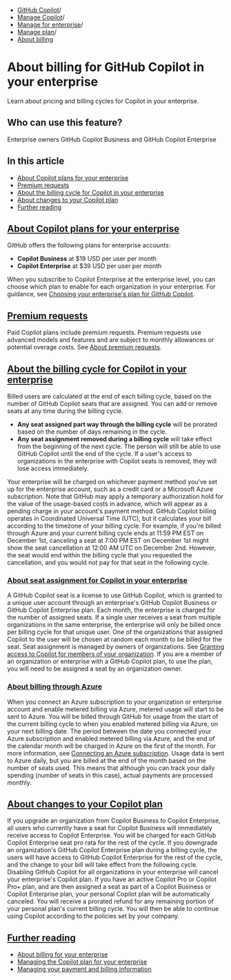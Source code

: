   * [GitHub Copilot](https://docs.github.com/en/copilot "GitHub Copilot")/
  * [Manage Copilot](https://docs.github.com/en/copilot/managing-copilot "Manage Copilot")/
  * [Manage for enterprise](https://docs.github.com/en/copilot/managing-copilot/managing-copilot-for-your-enterprise "Manage for enterprise")/
  * [Manage plan](https://docs.github.com/en/copilot/managing-copilot/managing-copilot-for-your-enterprise/managing-the-copilot-plan-for-your-enterprise "Manage plan")/
  * [About billing](https://docs.github.com/en/copilot/managing-copilot/managing-copilot-for-your-enterprise/managing-the-copilot-plan-for-your-enterprise/about-billing-for-github-copilot-in-your-enterprise "About billing")


# About billing for GitHub Copilot in your enterprise
Learn about pricing and billing cycles for Copilot in your enterprise.
## Who can use this feature?
Enterprise owners
GitHub Copilot Business and GitHub Copilot Enterprise
## In this article
  * [About Copilot plans for your enterprise](https://docs.github.com/en/copilot/managing-copilot/managing-copilot-for-your-enterprise/managing-the-copilot-plan-for-your-enterprise/about-billing-for-github-copilot-in-your-enterprise#about-copilot-plans-for-your-enterprise)
  * [Premium requests](https://docs.github.com/en/copilot/managing-copilot/managing-copilot-for-your-enterprise/managing-the-copilot-plan-for-your-enterprise/about-billing-for-github-copilot-in-your-enterprise#premium-requests)
  * [About the billing cycle for Copilot in your enterprise](https://docs.github.com/en/copilot/managing-copilot/managing-copilot-for-your-enterprise/managing-the-copilot-plan-for-your-enterprise/about-billing-for-github-copilot-in-your-enterprise#about-the-billing-cycle-for-copilot-in-your-enterprise)
  * [About changes to your Copilot plan](https://docs.github.com/en/copilot/managing-copilot/managing-copilot-for-your-enterprise/managing-the-copilot-plan-for-your-enterprise/about-billing-for-github-copilot-in-your-enterprise#about-changes-to-your-copilot-plan)
  * [Further reading](https://docs.github.com/en/copilot/managing-copilot/managing-copilot-for-your-enterprise/managing-the-copilot-plan-for-your-enterprise/about-billing-for-github-copilot-in-your-enterprise#further-reading)


## [About Copilot plans for your enterprise](https://docs.github.com/en/copilot/managing-copilot/managing-copilot-for-your-enterprise/managing-the-copilot-plan-for-your-enterprise/about-billing-for-github-copilot-in-your-enterprise#about-copilot-plans-for-your-enterprise)
GitHub offers the following plans for enterprise accounts:
  * **Copilot Business** at $19 USD per user per month
  * **Copilot Enterprise** at $39 USD per user per month


When you subscribe to Copilot Enterprise at the enterprise level, you can choose which plan to enable for each organization in your enterprise.
For guidance, see [Choosing your enterprise's plan for GitHub Copilot](https://docs.github.com/en/copilot/rolling-out-github-copilot-at-scale/choosing-your-enterprises-plan-for-github-copilot).
## [Premium requests](https://docs.github.com/en/copilot/managing-copilot/managing-copilot-for-your-enterprise/managing-the-copilot-plan-for-your-enterprise/about-billing-for-github-copilot-in-your-enterprise#premium-requests)
Paid Copilot plans include premium requests. Premium requests use advanced models and features and are subject to monthly allowances or potential overage costs. See [About premium requests](https://docs.github.com/en/copilot/managing-copilot/managing-copilot-as-an-individual-subscriber/monitoring-usage-and-entitlements/avoiding-unexpected-copilot-costs).
## [About the billing cycle for Copilot in your enterprise](https://docs.github.com/en/copilot/managing-copilot/managing-copilot-for-your-enterprise/managing-the-copilot-plan-for-your-enterprise/about-billing-for-github-copilot-in-your-enterprise#about-the-billing-cycle-for-copilot-in-your-enterprise)
Billed users are calculated at the end of each billing cycle, based on the number of GitHub Copilot seats that are assigned. You can add or remove seats at any time during the billing cycle.
  * **Any seat assigned part way through the billing cycle** will be prorated based on the number of days remaining in the cycle.
  * **Any seat assignment removed during a billing cycle** will take effect from the beginning of the next cycle. The person will still be able to use GitHub Copilot until the end of the cycle. If a user's access to organizations in the enterprise with Copilot seats is removed, they will lose access immediately.


Your enterprise will be charged on whichever payment method you’ve set up for the enterprise account, such as a credit card or a Microsoft Azure subscription.
Note that GitHub may apply a temporary authorization hold for the value of the usage-based costs in advance, which will appear as a pending charge in your account's payment method.
GitHub Copilot billing operates in Coordinated Universal Time (UTC), but it calculates your bill according to the timezone of your billing cycle. For example, if you're billed through Azure and your current billing cycle ends at 11:59 PM EST on December 1st, canceling a seat at 7:00 PM EST on December 1st might show the seat cancellation at 12:00 AM UTC on December 2nd. However, the seat would end within the billing cycle that you requested the cancellation, and you would not pay for that seat in the following cycle.
### [About seat assignment for Copilot in your enterprise](https://docs.github.com/en/copilot/managing-copilot/managing-copilot-for-your-enterprise/managing-the-copilot-plan-for-your-enterprise/about-billing-for-github-copilot-in-your-enterprise#about-seat-assignment-for-copilot-in-your-enterprise)
A GitHub Copilot seat is a license to use GitHub Copilot, which is granted to a unique user account through an enterprise's GitHub Copilot Business or GitHub Copilot Enterprise plan. Each month, the enterprise is charged for the number of assigned seats.
If a single user receives a seat from multiple organizations in the same enterprise, the enterprise will only be billed once per billing cycle for that unique user. One of the organizations that assigned Copilot to the user will be chosen at random each month to be billed for the seat.
Seat assignment is managed by owners of organizations. See [Granting access to Copilot for members of your organization](https://docs.github.com/en/copilot/managing-copilot/managing-github-copilot-in-your-organization/managing-access-to-github-copilot-in-your-organization/granting-access-to-copilot-for-members-of-your-organization).
If you are a member of an organization or enterprise with a GitHub Copilot plan, to use the plan, you will need to be assigned a seat by an organization owner.
### [About billing through Azure](https://docs.github.com/en/copilot/managing-copilot/managing-copilot-for-your-enterprise/managing-the-copilot-plan-for-your-enterprise/about-billing-for-github-copilot-in-your-enterprise#about-billing-through-azure)
When you connect an Azure subscription to your organization or enterprise account and enable metered billing via Azure, metered usage will start to be sent to Azure. You will be billed through GitHub for usage from the start of the current billing cycle to when you enabled metered billing via Azure, on your next billing date. The period between the date you connected your Azure subscription and enabled metered billing via Azure, and the end of the calendar month will be charged in Azure on the first of the month. For more information, see [Connecting an Azure subscription](https://docs.github.com/en/billing/managing-the-plan-for-your-github-account/connecting-an-azure-subscription).
Usage data is sent to Azure daily, but you are billed at the end of the month based on the number of seats used. This means that although you can track your daily spending (number of seats in this case), actual payments are processed monthly.
## [About changes to your Copilot plan](https://docs.github.com/en/copilot/managing-copilot/managing-copilot-for-your-enterprise/managing-the-copilot-plan-for-your-enterprise/about-billing-for-github-copilot-in-your-enterprise#about-changes-to-your-copilot-plan)
If you upgrade an organization from Copilot Business to Copilot Enterprise, all users who currently have a seat for Copilot Business will immediately receive access to Copilot Enterprise. You will be charged for each GitHub Copilot Enterprise seat pro rata for the rest of the cycle.
If you downgrade an organization's GitHub Copilot Enterprise plan during a billing cycle, the users will have access to GitHub Copilot Enterprise for the rest of the cycle, and the change to your bill will take effect from the following cycle.
Disabling GitHub Copilot for all organizations in your enterprise will cancel your enterprise's Copilot plan.
If you have an active Copilot Pro or Copilot Pro+ plan, and are then assigned a seat as part of a Copilot Business or Copilot Enterprise plan, your personal Copilot plan will be automatically canceled. You will receive a prorated refund for any remaining portion of your personal plan's current billing cycle. You will then be able to continue using Copilot according to the policies set by your company.
## [Further reading](https://docs.github.com/en/copilot/managing-copilot/managing-copilot-for-your-enterprise/managing-the-copilot-plan-for-your-enterprise/about-billing-for-github-copilot-in-your-enterprise#further-reading)
  * [About billing for your enterprise](https://docs.github.com/en/billing/managing-your-billing/about-billing-for-your-enterprise)
  * [Managing the Copilot plan for your enterprise](https://docs.github.com/en/copilot/managing-copilot/managing-copilot-for-your-enterprise/managing-the-copilot-subscription-for-your-enterprise)
  * [Managing your payment and billing information](https://docs.github.com/en/billing/managing-your-billing/managing-your-payment-and-billing-information)


